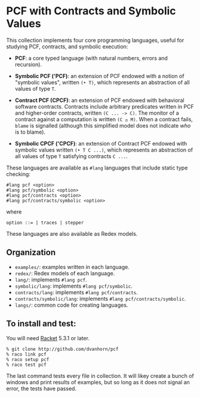 PCF with Contracts and Symbolic Values
======================================

This collection implements four core programming languages, useful for
studying PCF, contracts, and symbolic execution:

* __PCF__: a core typed language (with natural numbers, errors and
  recursion).

* __Symbolic PCF ('PCF)__: an extension of PCF endowed with a notion
  of "symbolic values", written `(• T)`, which represents an
  abstraction of all values of type `T`.

* __Contract PCF (CPCF)__: an extension of PCF endowed with
  behavioral software contracts.  Contracts include arbitrary
  predicates written in PCF and higher-order contracts, written `(C
  ... -> C)`.  The monitor of a contract against a computation is
  written `(C ⚖ M)`.  When a contract fails, `blame` is signalled
  (although this simplified model does not indicate _who_ is to
  blame).

* __Symbolic CPCF ('CPCF)__: an extension of Contract PCF endowed with
  symbolic values written `(• T C ...)`, which represents an
  abstraction of all values of type `T` satisfying contracts `C ...`.

These languages are available as `#lang` languages that include static
type checking:

```
#lang pcf <option>
#lang pcf/symbolic <option>
#lang pcf/contracts <option>
#lang pcf/contracts/symbolic <option>
```

where

`option ::=
        | traces
        | stepper`

These languages are also available as Redex models.

## Organization

* `examples/`: examples written in each language.
* `redex/`: Redex models of each language.
* `lang/`: implements `#lang pcf`.
* `symbolic/lang`: implements `#lang pcf/symbolic`.
* `contracts/lang`: implements `#lang pcf/contracts`.
* `contracts/symbolic/lang`: implements `#lang pcf/contracts/symbolic`.
* `langs/`: common code for creating languages.

## To install and test:

You will need [Racket](http://racket-lang.org/) 5.3.1 or later.

```
% git clone http://github.com/dvanhorn/pcf
% raco link pcf
% raco setup pcf
% raco test pcf
```

The last command tests every file in collection.  It will likey create
a bunch of windows and print results of examples, but so long as it
does not signal an error, the tests have passed.
